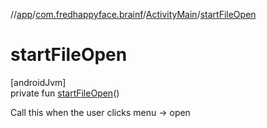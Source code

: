 //[app](../../../index.md)/[com.fredhappyface.brainf](../index.md)/[ActivityMain](index.md)/[startFileOpen](start-file-open.md)

# startFileOpen

[androidJvm]\
private fun [startFileOpen](start-file-open.md)()

Call this when the user clicks menu -> open
